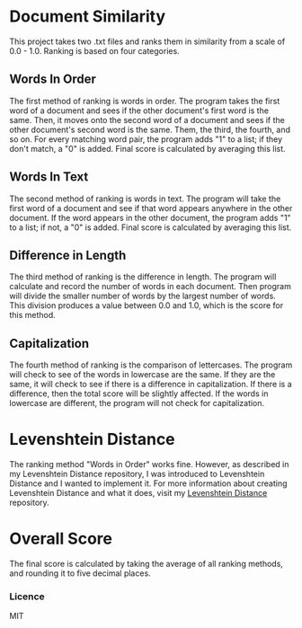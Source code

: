 # Document Similarity
This project takes two .txt files and ranks them in similarity from a scale of 0.0 - 1.0.
Ranking is based on four categories.

## Words In Order
The first method of ranking is words in order.
The program takes the first word of a document and sees if the other document's first word is the same.
Then, it moves onto the second word of a document and sees if the other document's second word is the same.
Them, the third, the fourth, and so on.
For every matching word pair, the program adds "1" to a list; if they don't match, a "0" is added.
Final score is calculated by averaging this list.

## Words In Text
The second method of ranking is words in text.
The program will take the first word of a document and see if that word appears anywhere in the other document.
If the word appears in the other document, the program adds "1" to a list; if not, a "0" is added.
Final score is calculated by averaging this list.

## Difference in Length
The third method of ranking is the difference in length.
The program will calculate and record the number of words in each document.
Then program will divide the smaller number of words by the largest number of words.
This division produces a value between 0.0 and 1.0, which is the score for this method.

## Capitalization
The fourth method of ranking is the comparison of lettercases.
The program will check to see of the words in lowercase are the same.
If they are the same, it will check to see if there is a difference in capitalization.
If there is a difference, then the total score will be slightly affected.
If the words in lowercase are different, the program will not check for capitalization.

# Levenshtein Distance
The ranking method "Words in Order" works fine. 
However, as described in my Levenshtein Distance repository, I was introduced to Levenshtein Distance and I wanted to implement it.
For more information about creating Levenshtein Distance and what it does, visit my [Levenshtein Distance](https://github.com/Lance-Easley/Levenshtein-Distance) repository.

# Overall Score
The final score is calculated by taking the average of all ranking methods, and rounding it to five decimal places.

### Licence
MIT
